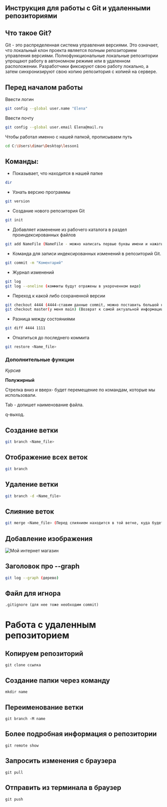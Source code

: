 ## Инструкция для работы с Git и удаленными репозиториями

## Что такое Git?

Git - это распределенная система управления версиями. Это означает, что локальный клон проекта является полным репозиторием управления версиями. Полнофункциональные локальные репозитории упрощают работу в автономном режиме или в удаленном расположении. Разработчики фиксируют свою работу локально, а затем синхронизируют свою копию репозитория с копией на сервере.


## Перед началом работы
Ввести логин
```sh
git config --global user.name "Elena"
```

Ввести почту
```sh
git config --global user.email Elena@mail.ru
```

Чтобы работал именно с нашей папкой, прописываем путь
```sh
cd C:\Users\dimar\Desktop\lesson1
```

## Команды:
* Показывает, что находится в нашей папке
```sh
dir
```

* Узнать версию программы
```sh
git version
```

* Создание нового репозитория Git
```sh
git init
```

* Добавляет изменение из рабочего каталога в раздел проиндексированных файлов
```sh
git add NameFile (NameFile - можно написать первые буквы имени и нажать Tab, программа сама пропишет имя)
```

* Команда для записи индексированных изменений в репозиторий Git.
```sh
git commit -m "Коментарий"
```

* Журнал изменений
```sh
git log
git log --oneline (коммиты будут отражены в укороченном виде)
```

* Переход к какой либо сохраненной версии
```sh
git checkout 4444 (4444-ставим данные commit, можно поставить большой номер или 4 цифры)
git checkout master(у меня main) (Возврат к самой актуальной информации)
```

* Разница между состояниями
```sh
git diff 4444 1111
```

* Откатиться до последнего коммита
```sh
git restore <Name_file>
```

### Дополнительные функции

*Курсив*

**Полужирный**

Стрелка вниз и вверх- будет перемещение по командам, которые мы использовали.

Tab - допишет наименование файла.

q-выход.

## Создание ветки
```sh 
git branch <Name_file>
```

## Отображение всех веток
```sh
git branch
```
## Удаление ветки
```sh
git branch -d <Name_file>
```

## Слияние веток
```sh
git merge <Name_file> (Перед слиянием находится в той ветке, куда будет добавлятся ветка)
```
## Добавление изображения

![Мой интернет магазин](freedom.jpg)

## Заголовок про --graph
```sh
git log --graph (дерево)
```

## Файл для игнора
```sd
.gitignore (для нее тоже необходим commit)
```

# Работа с удаленным репозиторием

## Копируем репозиторий
```sd
git clone ссылка 
```
## Создание папки через команду 
```sd
mkdir name
```

## Переименование ветки 
```sd
git branch -M name
```

## Более подробная информация о репозитории 
```sd
git remote show
```

## Запросить изменения с браузера 
```sd
git pull
```

## Отправить из терминала в браузер 
```sd
git push
```